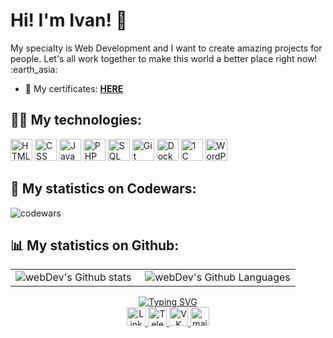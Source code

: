 # Hi! I'm Ivan! :wave:
<p>My specialty is Web Development and I want to create amazing projects for people. Let's all work together to make this world a better place right now! :earth_asia:</p>

<!--- 📑 My CV: <a href="https://drive.google.com/file/d/1FEh62xcWzfwgG4Iu8qJd9jGl4GacCLGB/view?usp=sharing" title="Follow the link if you want to see my CV" target="_blank"><b>HERE</b></a>-->
- 📜 My certificates: <a href="https://drive.google.com/drive/folders/1h9t79JCPhcv6xnPtJbdu8ia_5-wCsWYq?usp=sharing" title="Follow the link if you want to see my diplomas and certificates" target="_blank"><b>HERE</b></a>

## :man_technologist: My technologies:
<div>
  <img src="https://cdn-icons-png.flaticon.com/512/174/174854.png" title="HTML" alt="HTML" width="35" height="35"/>
  <img src="https://cdn-icons-png.flaticon.com/512/732/732190.png" title="CSS" alt="CSS" width="35" height="35"/>
  <img src="https://cdn-icons-png.flaticon.com/512/5968/5968292.png" title="JavaScript" alt="JavaScript" width="35" height="35"/>
  <img src="https://cdn-icons-png.flaticon.com/512/919/919830.png" title="PHP" alt="PHP" width="35" height="35"/>
  <img src="https://cdn-icons-png.flaticon.com/512/2772/2772128.png" title="SQL" alt="SQL" width="35" height="35"/>
  <img src="https://cdn-icons-png.flaticon.com/512/4494/4494740.png" title="Git" alt="Git" width="35" height="35"/>
  <img src="https://cdn-icons-png.flaticon.com/512/919/919853.png" title="Docker" alt="Docker" width="35" height="35"/>
  <img src="https://upload.wikimedia.org/wikipedia/ru/5/51/1c_bitrix_logo.svg" title="1C Bitrix" alt="1C Bitrix" width="35" height="35"/>
  <img src="https://cdn-icons-png.flaticon.com/512/174/174881.png" title="WordPress" alt="WordPress" width="35" height="35"/>
</div>

## 📀 My statistics on Codewars:
![codewars](https://www.codewars.com/users/KacIvan/badges/large)

## :bar_chart: My statistics on Github:
<table>
  <tr>
    <td>
      <img align="left" src="http://github-profile-summary-cards.vercel.app/api/cards/stats?username=kacivan&theme=2077" alt="webDev's Github stats" />
    </td>
    <td>
      <img align="right" alt="webDev's Github Languages" src="http://github-profile-summary-cards.vercel.app/api/cards/repos-per-language?username=KacIvan&theme=2077" />
    </td>
  </tr>
</table>
<div id="footer" align="center">
    <a href="https://git.io/typing-svg"><img src="https://readme-typing-svg.demolab.com?font=Fira+Code&duration=4000&pause=500&color=88D204&background=88D20400&center=true&vCenter=true&width=500&lines=Nice+to+meet+you!;Contact+me+if+you+have+any+questions.;I'll+be+glad+to+chat+%3A)" alt="Typing SVG" /></a>
    <br>
    <a href="https://www.linkedin.com/in/ivan-katsarenko-564627270/" target="_blank" rel="noopener noreferrer">
        <img src="https://cdn-icons-png.flaticon.com/512/145/145807.png" title="Contact me on LinkedIn" width="30" height="30" alt="LinkedIn" />
    </a> 
    <a href="https://t.me/KacIvan" target="_blank" rel="noopener noreferrer">
        <img src="https://cdn-icons-png.flaticon.com/512/2111/2111646.png" title="Contact me on Telegram" width="30" height="30" alt="Telegram" />
    </a>   
    <a href="https://vk.com/li_kell" target="_blank" rel="noopener noreferrer">
        <img src="https://cdn-icons-png.flaticon.com/512/145/145813.png" title="Contact me on VK" width="30" height="30" alt="VK" />
    </a>   
    <a href="mailto:kimimaro13@mail.ru" target="_blank" rel="noopener noreferrer">
        <img src="https://cdn-icons-png.flaticon.com/512/726/726573.png" title="Send me an email" width="30" height="30" alt="mail.ru" />
    </a>
</div>
